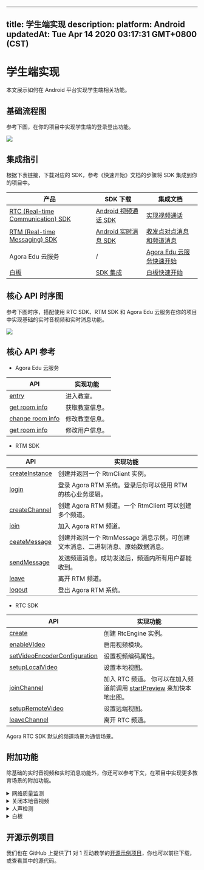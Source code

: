
---
title: 学生端实现
description: 
platform: Android
updatedAt: Tue Apr 14 2020 03:17:31 GMT+0800 (CST)
---
# 学生端实现
本文展示如何在 Android 平台实现学生端相关功能。

## 基础流程图

参考下图，在你的项目中实现学生端的登录登出功能。

![](https://web-cdn.agora.io/docs-files/1579589965794)

## 集成指引

根据下表链接，下载对应的 SDK，参考《快速开始》文档的步骤将 SDK 集成到你的项目中。

 
| 产品 | SDK 下载 | 集成文档 |
| ---------------- | ---------------- | ---------------- |
| [RTC (Real-time Communication) SDK](https://docs.agora.io/cn/Video/product_video?platform=All%20Platforms)      | [Android 视频通话 SDK](https://download.agora.io/sdk/release/Agora_Native_SDK_for_Android_v2_9_0_103_FULL_20200325_1695.zip)      | [实现视频通话](https://docs.agora.io/cn/Video/start_call_android?platform=Android) |
| [RTM (Real-time Messaging) SDK](https://docs.agora.io/cn/Real-time-Messaging/product_rtm?platform=All%20Platforms) | [Android 实时消息 SDK](https://docs.agora.io/cn/Real-time-Messaging/downloads) | [收发点对点消息和频道消息](https://docs.agora.io/cn/Real-time-Messaging/messaging_android?platform=Android) |
| Agora Edu 云服务 | / | [Agora Edu 云服务快速开始](https://github.com/AgoraIO-Usecase/eEducation/wiki/Agora-Edu-%E4%BA%91%E6%9C%8D%E5%8A%A1) |
| [白板](https://developer.netless.link/docs/android/overview/android-introduction/) | [SDK 集成](https://developer.netless.link/docs/android/quick-start/android-prepare/) | [白板快速开始](https://developer.netless.link/docs/android/quick-start/android-init-sdk/) |



## 核心 API 时序图

参考下图时序，搭配使用 RTC SDK、RTM SDK 和 Agora Edu 云服务在你的项目中实现基础的实时音视频和实时消息功能。

![](https://web-cdn.agora.io/docs-files/1586789265543)

## 核心 API 参考
- Agora Edu 云服务

| API | 实现功能 |
| ---------------- | ---------------- |
| [entry](https://github.com/AgoraIO-Usecase/eEducation/wiki/Agora-Edu-%E4%BA%91%E6%9C%8D%E5%8A%A1#%E8%BF%9B%E5%85%A5%E6%95%99%E5%AE%A4)      | 进入教室。      |
| [get room info](https://github.com/AgoraIO-Usecase/eEducation/wiki/Agora-Edu-%E4%BA%91%E6%9C%8D%E5%8A%A1#%E5%88%9D%E5%A7%8B%E5%8C%96%E6%95%99%E5%AE%A4)      | 获取教室信息。      |
| [change room info](https://github.com/AgoraIO-Usecase/eEducation/wiki/Agora-Edu-%E4%BA%91%E6%9C%8D%E5%8A%A1#change-room-info)      | 修改教室信息。      |
| [get room info](https://github.com/AgoraIO-Usecase/eEducation/wiki/Agora-Edu-%E4%BA%91%E6%9C%8D%E5%8A%A1#change-user-info)  | 修改用户信息。      |

- RTM SDK

| API | 实现功能 |
| ---------------- | ---------------- |
| [createInstance](https://docs.agora.io/cn/Real-time-Messaging/API%20Reference/RTM_java/classio_1_1agora_1_1rtm_1_1_rtm_client.html#a6411640143c4d0d0cd9481937b754dbf)      | 创建并返回一个 RtmClient 实例。      |
| [login](https://docs.agora.io/cn/Real-time-Messaging/API%20Reference/RTM_java/classio_1_1agora_1_1rtm_1_1_rtm_client.html#a995bb1b1bbfc169ee4248bd37e67b24a) | 登录 Agora RTM 系统。登录后你可以使用 RTM 的核心业务逻辑。
| [createChannel](https://docs.agora.io/cn/Real-time-Messaging/API%20Reference/RTM_java/classio_1_1agora_1_1rtm_1_1_rtm_client.html#a95ebbd1a1d902572b444fef7853f335a) | 创建 Agora RTM 频道。一个 RtmClient 可以创建多个频道。 |
| [join](https://docs.agora.io/cn/Real-time-Messaging/API%20Reference/RTM_java/classio_1_1agora_1_1rtm_1_1_rtm_channel.html#ad7b321869aac2822b3f88f8c01ce0d40) | 加入 Agora RTM 频道。|
| [ceateMessage](https://docs.agora.io/cn/Real-time-Messaging/API%20Reference/RTM_java/classio_1_1agora_1_1rtm_1_1_rtm_client.html#a77dbd15cb6c9db3844fb313bd5dceac3) | 创建并返回一个 RtmMessage 消息示例。可创建文本消息、二进制消息、原始数据消息。 |
| [sendMessage](https://docs.agora.io/cn/Real-time-Messaging/API%20Reference/RTM_java/classio_1_1agora_1_1rtm_1_1_rtm_channel.html#a6e16eb0e062953980a92e10b0baec235) | 发送频道消息。成功发送后，频道内所有用户都能收到。 |
| [leave](https://docs.agora.io/cn/Real-time-Messaging/API%20Reference/RTM_java/classio_1_1agora_1_1rtm_1_1_rtm_channel.html#a9e0b6aad17bfceb3c9c939351a467d14) | 离开 RTM 频道。 |
| [logout](https://docs.agora.io/cn/Real-time-Messaging/API%20Reference/RTM_java/classio_1_1agora_1_1rtm_1_1_rtm_client.html#a6f5695854e251ddd4ba05547ab47b317) | 登出 Agora RTM 系统。|

- RTC SDK


| API | 实现功能 |
| ---------------- | ---------------- |
| [create](https://docs.agora.io/cn/Interactive%20Broadcast/API%20Reference/java/classio_1_1agora_1_1rtc_1_1_rtc_engine.html#a35466f690d0a9332f24ea8280021d5ed)      | 创建 RtcEngine 实例。      |
| [enableVIdeo](https://docs.agora.io/cn/Interactive%20Broadcast/API%20Reference/java/classio_1_1agora_1_1rtc_1_1_rtc_engine.html#a99ae52334d3fa255dfcb384b78b91c52) | 启用视频模块。 |
| [setVideoEncoderConfiguration](https://docs.agora.io/cn/Interactive%20Broadcast/API%20Reference/java/classio_1_1agora_1_1rtc_1_1_rtc_engine.html#af5f4de754e2c1f493096641c5c5c1d8f) | 设置视频编码属性。 |
| [setupLocalVideo](https://docs.agora.io/cn/Interactive%20Broadcast/API%20Reference/java/classio_1_1agora_1_1rtc_1_1_rtc_engine.html#a1fa43a5ce24196e840bcb1062cadbf23) | 设置本地视图。 |
| [joinChannel](https://docs.agora.io/cn/Interactive%20Broadcast/API%20Reference/java/classio_1_1agora_1_1rtc_1_1_rtc_engine.html#a8b308c9102c08cb8dafb4672af1a3b4c) | 加入 RTC 频道。 你可以在加入频道前调用 [startPreview](https://docs.agora.io/cn/Interactive%20Broadcast/API%20Reference/java/classio_1_1agora_1_1rtc_1_1_rtc_engine.html#a9143c9bb03165fe8b07c0c1e5a455ffb) 来加快本地出图。|
| [setupRemoteVideo](https://docs.agora.io/cn/Interactive%20Broadcast/API%20Reference/java/classio_1_1agora_1_1rtc_1_1_rtc_engine.html#a0e9f693c9bc2ccb91554c2c7dc6b7140) | 设置远端视图。 |
| [leaveChannel](https://docs.agora.io/cn/Interactive%20Broadcast/API%20Reference/java/classio_1_1agora_1_1rtc_1_1_rtc_engine.html#a2929e4a46d5342b68d0deb552c29d597) | 离开 RTC 频道。 |

<div class="alert note">Agora RTC SDK 默认的频道场景为通信场景。</div>


## 附加功能

除基础的实时音视频和实时消息功能外，你还可以参考下文，在项目中实现更多教育场景的附加功能。


<details>
<summary>网络质量监测</summary>
你可以通过使用 RTC SDK 的 <code>onNetworkQuality</code> 回调，实时监控通话中每个用户的网络上下行 last mile 网络质量。
更多质量透明相关方法，可参考如下文档：
<li><a href="https://docs.agora.io/cn/Interactive%20Broadcast/lastmile_quality_android?platform=Android">通话前网络质量探测</a></li>
<li><a href="https://docs.agora.io/cn/Interactive%20Broadcast/in-call_quality_android?platform=Android">通话中质量监测</a></li>
</details>
<details>
<summary>关闭本地音视频</summary>
你可以通过调用 RTC SDK 的如下方法，实现相关功能：
<li>调用 <code>muteLocalAudioStream</code> 关闭本地音频发送。</li>
<li>调用 <code>muteLocalVideoStream</code> 关闭本地视频发送。</li>
</details>
<details>
<summary>人声检测</summary>
对于 v2.9.1 及以上的 RTC Native SDK，你还可以调用 <code>enableAudioVolumeIndication</code> 方法，并将参数 <code>report_vad</code> 设为 <code>true</code>，启用人声检测功能。
启用后，你会在 <code>onAudioVolumeIndication</code> 回调报告的 <code>AudioVolumeInfo</code> 结构体中获取本地用户的人声状态。
</details>
<details>
<summary>白板</summary>
参考下列常用功能文档，在你的项目中实现白板相关功能。
	<li><a href="https://developer.netless.link/docs/android/guides/android-document/">文档转换</a></li>
		<li><a href="https://developer.netless.link/docs/android/guides/android-state/">状态管理</a></li>
	<li><a href="https://developer.netless.link/docs/android/guides/android-tools/">使用教具</a></li>
	<li><a href="https://developer.netless.link/docs/android/guides/android-view/">视角操作</a></li>
	<li><a href="https://developer.netless.link/docs/android/guides/android-operation/">白板操作</a></li>
	<li><a href="https://developer.netless.link/docs/android/guides/android-scenes/">页面（场景）管理</a></li>
</details>


## 开源示例项目

我们也在 GitHub 上提供了1 对 1 互动教学的[开源示例项目](https://github.com/AgoraIO-Usecase/eEducation)，你也可以前往下载，或查看其中的源代码。
